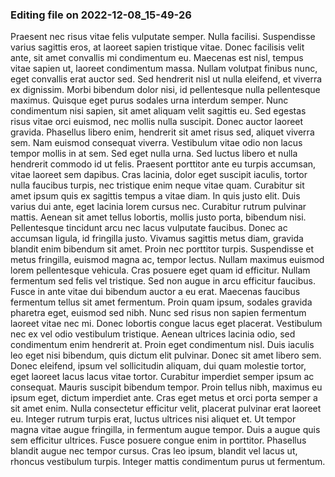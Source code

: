 

### Editing file on 2022-12-08_15-49-26

Praesent nec risus vitae felis vulputate semper. Nulla facilisi. Suspendisse varius sagittis eros, at laoreet sapien tristique vitae. Donec facilisis velit ante, sit amet convallis mi condimentum eu. Maecenas est nisl, tempus vitae sapien ut, laoreet condimentum massa. Nullam volutpat finibus nunc, eget convallis erat auctor sed. Sed hendrerit nisl ut nulla eleifend, et viverra ex dignissim. Morbi bibendum dolor nisi, id pellentesque nulla pellentesque maximus. Quisque eget purus sodales urna interdum semper. Nunc condimentum nisi sapien, sit amet aliquam velit sagittis eu. Sed egestas risus vitae orci euismod, nec mollis nulla suscipit. Donec auctor laoreet gravida.
Phasellus libero enim, hendrerit sit amet risus sed, aliquet viverra sem. Nam euismod consequat viverra. Vestibulum vitae odio non lacus tempor mollis in at sem. Sed eget nulla urna. Sed luctus libero et nulla hendrerit commodo id ut felis. Praesent porttitor ante eu turpis accumsan, vitae laoreet sem dapibus. Cras lacinia, dolor eget suscipit iaculis, tortor nulla faucibus turpis, nec tristique enim neque vitae quam. Curabitur sit amet ipsum quis ex sagittis tempus a vitae diam. In quis justo elit. Duis varius dui ante, eget lacinia lorem cursus nec. Curabitur rutrum pulvinar mattis. Aenean sit amet tellus lobortis, mollis justo porta, bibendum nisi. Pellentesque tincidunt arcu nec lacus vulputate faucibus.
Donec ac accumsan ligula, id fringilla justo. Vivamus sagittis metus diam, gravida blandit enim bibendum sit amet. Proin nec porttitor turpis. Suspendisse et metus fringilla, euismod magna ac, tempor lectus. Nullam maximus euismod lorem pellentesque vehicula. Cras posuere eget quam id efficitur. Nullam fermentum sed felis vel tristique. Sed non augue in arcu efficitur faucibus. Fusce in ante vitae dui bibendum auctor a eu erat. Maecenas faucibus fermentum tellus sit amet fermentum. Proin quam ipsum, sodales gravida pharetra eget, euismod sed nibh. Nunc sed risus non sapien fermentum laoreet vitae nec mi. Donec lobortis congue lacus eget placerat. Vestibulum nec ex vel odio vestibulum tristique. Aenean ultrices lacinia odio, sed condimentum enim hendrerit at.
Proin eget condimentum nisl. Duis iaculis leo eget nisi bibendum, quis dictum elit pulvinar. Donec sit amet libero sem. Donec eleifend, ipsum vel sollicitudin aliquam, dui quam molestie tortor, eget laoreet lacus lacus vitae tortor. Curabitur imperdiet semper ipsum ac consequat. Mauris suscipit bibendum tempor. Proin tellus nibh, maximus eu ipsum eget, dictum imperdiet ante. Cras eget metus et orci porta semper a sit amet enim. Nulla consectetur efficitur velit, placerat pulvinar erat laoreet eu. Integer rutrum turpis erat, luctus ultrices nisi aliquet et. Ut tempor magna vitae augue fringilla, in fermentum augue tempor. Duis a augue quis sem efficitur ultrices. Fusce posuere congue enim in porttitor. Phasellus blandit augue nec tempor cursus. Cras leo ipsum, blandit vel lacus ut, rhoncus vestibulum turpis. Integer mattis condimentum purus ut fermentum.


